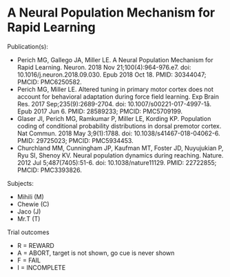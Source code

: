 # A Neural Population Mechanism for Rapid Learning

Publication(s): 
- Perich MG, Gallego JA, Miller LE. A Neural Population Mechanism for Rapid Learning. Neuron. 2018 Nov 21;100(4):964-976.e7. doi: 10.1016/j.neuron.2018.09.030. Epub 2018 Oct 18. PMID: 30344047; PMCID: PMC6250582.
- Perich MG, Miller LE. Altered tuning in primary motor cortex does not account for behavioral adaptation during force field learning. Exp Brain Res. 2017 Sep;235(9):2689-2704. doi: 10.1007/s00221-017-4997-1å. Epub 2017 Jun 6. PMID: 28589233; PMCID: PMC5709199.
- Glaser JI, Perich MG, Ramkumar P, Miller LE, Kording KP. Population coding of conditional probability distributions in dorsal premotor cortex. Nat Commun. 2018 May 3;9(1):1788. doi: 10.1038/s41467-018-04062-6. PMID: 29725023; PMCID: PMC5934453.
- Churchland MM, Cunningham JP, Kaufman MT, Foster JD, Nuyujukian P, Ryu SI, Shenoy KV. Neural population dynamics during reaching. Nature. 2012 Jul 5;487(7405):51-6. doi: 10.1038/nature11129. PMID: 22722855; PMCID: PMC3393826.

Subjects:
- Mihili (M)
- Chewie (C)
- Jaco (J)
- Mr.T (T)

Trial outcomes
- R = REWARD
- A = ABORT, target is not shown, go cue is never shown
- F = FAIL
- I = INCOMPLETE
